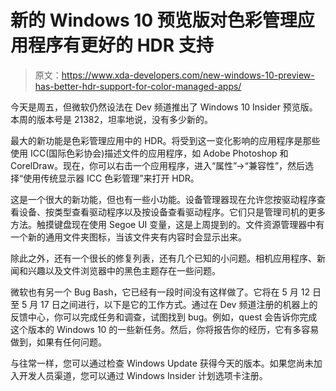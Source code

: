 # 新的 Windows 10 预览版对色彩管理应用程序有更好的 HDR 支持

> 原文：<https://www.xda-developers.com/new-windows-10-preview-has-better-hdr-support-for-color-managed-apps/>

今天是周五，但微软仍然设法在 Dev 频道推出了 Windows 10 Insider 预览版。本周的版本号是 21382，坦率地说，没有多少新的。

最大的新功能是色彩管理应用中的 HDR。将受到这一变化影响的应用程序是那些使用 ICC(国际色彩协会)描述文件的应用程序，如 Adobe Photoshop 和 CorelDraw。现在，你可以右击一个应用程序，进入“属性”->“兼容性”，然后选择“使用传统显示器 ICC 色彩管理”来打开 HDR。

这是一个很大的新功能，但也有一些小功能。设备管理器现在允许您按驱动程序查看设备、按类型查看驱动程序以及按设备查看驱动程序。它们只是管理司机的更多方法。触摸键盘现在使用 Segoe UI 变量，这是上周提到的。文件资源管理器中有一个新的通用文件夹图标，当该文件夹有内容时会显示出来。

除此之外，还有一个很长的修复列表，还有几个已知的小问题。相机应用程序、新闻和兴趣以及文件浏览器中的黑色主题存在一些问题。

微软也有另一个 Bug Bash，它已经有一段时间没有这样做了。它将在 5 月 12 日至 5 月 17 日之间进行，以下是它的工作方式。通过在 Dev 频道注册的机器上的反馈中心，你可以完成任务和调查，试图找到 bug。例如，quest 会告诉你完成这个版本的 Windows 10 的一些新任务。然后，你将报告你的经历，它有多容易做到，如果有任何问题。

与往常一样，您可以通过检查 Windows Update 获得今天的版本。如果您尚未加入开发人员渠道，您可以通过 Windows Insider 计划选项卡注册。
